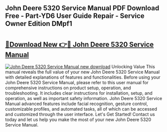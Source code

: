 ## John Deere 5320 Service Manual PDF Download Free - Part-YD6 User Guide Repair - Service Owner Edition DMpf1

# <h2><a href="http://bc28843.oget.top/?id=John+Deere+5320+Service+Manual">🔗Download New 👉🔴 John Deere 5320 Service Manual</a></h2>

[![John Deere 5320 Service Manual new download](https://i.imgur.com/5g1atiW.png)](http://bc28843.oget.top/?id=John+Deere+5320+Service+Manual)
Unlocking Value This manual reveals the full value of your new John Deere 5320 Service Manual with detailed explanations of features and functionalities. Before using your John Deere 5320 Service Manual, please refer to this user manual for comprehensive instructions on product setup, operation, and troubleshooting. It includes clear instructions for installation, setup, and operation, as well as important safety information. John Deere 5320 Service Manual advanced features include facial recognition, gesture control, customizable profiles, and automated tasks, all of which can be accessed and customized through the user interface. Let's Get Started! Contact us today and let us help you make the most of your new John Deere 5320 Service Manual.
